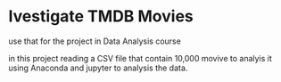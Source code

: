 # Ivestigate TMDB Movies
use that for the project in Data Analysis course

in this project reading a CSV file that contain 10,000 movive to analyis it using Anaconda and jupyter to analysis the data.
